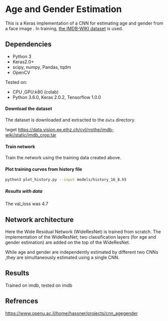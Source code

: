 # Age and Gender Estimation
This is a Keras implementation of a CNN for estimating age and gender from a face image .
In training, [the IMDB-WIKI dataset](https://data.vision.ee.ethz.ch/cvl/rrothe/imdb-wiki/) is used.

## Dependencies
- Python 3
- Keras2.0+
- scipy, numpy, Pandas, tqdm
- OpenCV

Tested on:
- CPU ,GPU:k80 (colab)
- Python 3.6.0, Keras 2.0.2, Tensorflow 1.0.0

#### Download the dataset
The dataset is downloaded and extracted to the `data` directory.

!wget https://data.vision.ee.ethz.ch/cvl/rrothe/imdb-wiki/static/imdb_crop.tar


#### Train network
Train the network using the training data created above.
 
#### Plot training curves from history file

```sh
python3 plot_history.py --input models/history_16_8.h5 
```


##### Results with data
The val_loss was 4.7



## Network architecture

Here the Wide Residual Network (WideResNet) is trained from scratch.
The implementation of the WideResNet; two classification layers (for age and gender estimation) are added on the top of the WideResNet.

While age and gender are independently estimated by different two CNNs ,they are simultaneously estimated using a single CNN.


## Results
Trained on imdb, tested on imdb

## Refrences 
https://www.openu.ac.il/home/hassner/projects/cnn_agegender



